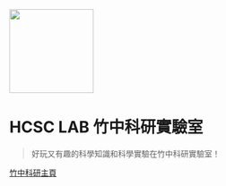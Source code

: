 
<img src="https://hcsc-25th.github.io/about/img/hcsc-lab-logo.png" width="150px">

# HCSC LAB 竹中科研實驗室

> 好玩又有趣的科學知識和科學實驗在竹中科研實驗室！

[竹中科研主頁](https://hcsc-25th.github.io/)